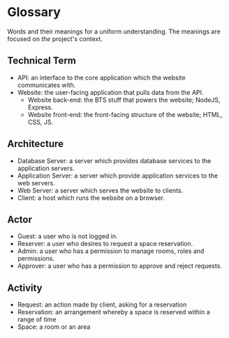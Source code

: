# Glossary

Words and their meanings for a uniform understanding. The meanings are focused on _the_ project's context.

## Technical Term
* API: an interface to the core application which the website communicates with.
* Website: the user-facing application that pulls data from the API.
	* Website back-end: the BTS stuff that powers the website; NodeJS, Express.
	* Website front-end: the front-facing structure of the website; HTML, CSS, JS.

## Architecture
* Database Server: a server which provides database services to the application servers.
* Application Server: a server which provide application services to the web servers.
* Web Server: a server which serves the website to clients.
* Client: a host which runs the website on a browser.

## Actor
* Guest: a user who is not logged in.
* Reserver: a user who desires to request a space reservation.
* Admin: a user who has a permission to manage rooms, roles and permissions.
* Approver: a user who has a permission to approve and reject requests.

## Activity
* Request: an action made by client, asking for a reservation
* Reservation: an arrangement whereby a space is reserved within a range of time
* Space: a room or an area 

